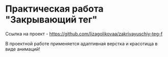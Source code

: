 # Практическая работа "Закрывающий тег"
Ссылка на проект - https://github.com/lizagolikovaa/zakrivayuschiy-teg-f

В проектной работе применяется адаптивная верстка и красотища в виде анимаций! 
